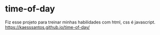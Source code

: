 # time-of-day
 Fiz esse projeto para treinar minhas habilidades com html, css é javascript.
https://kaesssantos.github.io/time-of-day/
